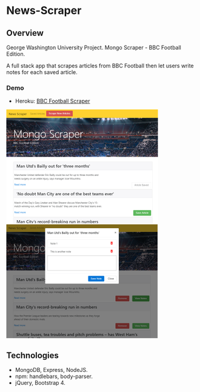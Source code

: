 # News-Scraper

## Overview
George Washington University Project. Mongo Scraper - BBC Football Edition.

A full stack app that scrapes articles from BBC Football then let users write notes for each saved article.

### Demo
* Heroku: [BBC Football Scraper](https://bbc-football-scraper.herokuapp.com/)

<img src="https://github.com/nguyendviet/News-Scraper/blob/master/public/assets/img/scraper1.png" width="400"/>  <img src="https://github.com/nguyendviet/News-Scraper/blob/master/public/assets/img/scraper2.png" width="400"/>

## Technologies
* MongoDB, Express, NodeJS.
* npm: handlebars, body-parser.
* jQuery, Bootstrap 4.